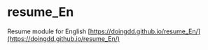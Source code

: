 # resume_En
Resume module for English
[https://doingdd.github.io/resume_En/](https://doingdd.github.io/resume_En/)
